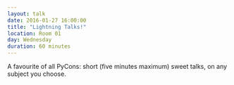 ```yaml
---
layout: talk
date: 2016-01-27 16:00:00
title: "Lightning Talks!"
location: Room 01
day: Wednesday
duration: 60 minutes
---
```


A favourite of all PyCons: short (five minutes maximum) sweet talks, on any subject you choose.